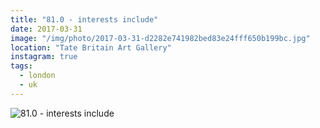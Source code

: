 ```yaml
---
title: "81.0 - interests include"
date: 2017-03-31
image: "/img/photo/2017-03-31-d2282e741982bed83e24fff650b199bc.jpg"
location: "Tate Britain Art Gallery"
instagram: true
tags:
  - london
  - uk
---
```


![81.0 - interests include](/img/photo/2017-03-31-d2282e741982bed83e24fff650b199bc.jpg)
